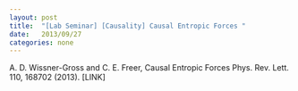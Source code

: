 ```yaml
---
layout: post
title:  "[Lab Seminar] [Causality] Causal Entropic Forces "
date:   2013/09/27
categories: none
---
```






A. D. Wissner-Gross and C. E. Freer, Causal Entropic Forces Phys. Rev. Lett. 110, 168702 (2013). [LINK]







 

